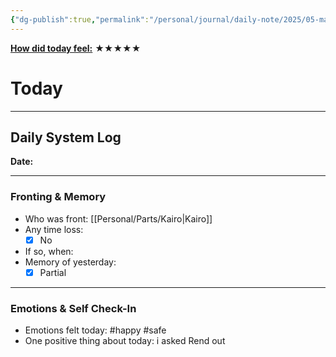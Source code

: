 ```yaml
---
{"dg-publish":true,"permalink":"/personal/journal/daily-note/2025/05-may/2025-05-09/","tags":["daily"],"noteIcon":""}
---
```


**<u>How did today feel:</u>** ★★★★★

# Today
---
## Daily System Log  
**Date:**

---

### Fronting & Memory
- Who was front:  [[Personal/Parts/Kairo\|Kairo]]
- Any time loss: 
	- [x] No  
- If so, when:  
- Memory of yesterday: 
	- [x] Partial

---

### Emotions & Self Check-In
- Emotions felt today:  #happy #safe 
- One positive thing about today:  i asked Rend out

